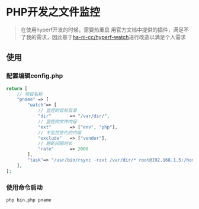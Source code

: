 # PHP开发之文件监控

> 在使用hyperf开发的时候，需要热重启
> 用官方文档中提供的插件，满足不了我的需求，因此基于[ha-ni-cc/hyperf-watch](https://github.com/ha-ni-cc/hyperf-watch)进行改造以满足个人需求

## 使用

### 配置编辑config.php
```php
return [
    // 项目名称
    "pname" => [
        "watch"=> [
            // 监控的目标目录
            "dir"       => "/var/dir/",
            // 监控的文件内容
            "ext"       => ["env", "php"],
            // 不监控变化的内容
            "exclude"   => ["vendor"],
            // 刷新间隔时长
            "rate"      => 2000
        ],
        "task"=> "/usr/bin/rsync -rzvt /var/dir/* root@192.168.1.5:/home/test"
    ],
];
```
### 使用命令启动

```bash
php bin.php pname
```
